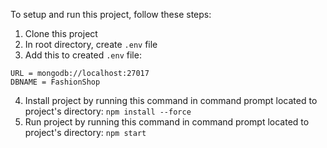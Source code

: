 To setup and run this project, follow these steps:
1. Clone this project
2. In root directory, create `.env` file
3. Add this to created `.env` file:
```console
URL = mongodb://localhost:27017
DBNAME = FashionShop
```
4. Install project by running this command in command prompt located to project's directory: `npm install --force`
5. Run project by running this command in command prompt located to project's directory: `npm start`